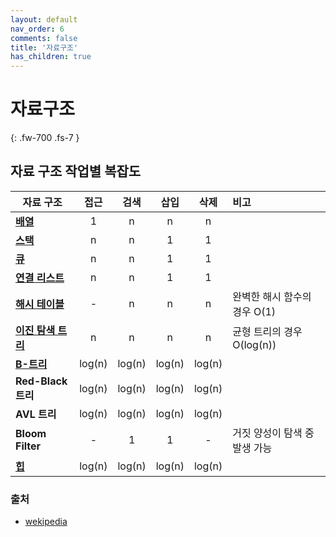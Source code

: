```yaml
---
layout: default
nav_order: 6
comments: false 
title: '자료구조'
has_children: true
---
```


# 자료구조
{: .fw-700 .fs-7 }


## 자료 구조 작업별 복잡도

| 자료 구조                 | 접근       | 검색      | 삽입       | 삭제      | 비고       |
| ------------------------ | :-------: | :-------: | :-------: | :-------: | :-------- |
| [**배열**](./array.md)                  | 1         | n         | n         | n         |           |
| [**스택** ](./stack.md)                 | n         | n         | 1         | 1         |           |
| [**큐** ](./queue.md)                   | n         | n         | 1         | 1         |           |
| [**연결 리스트**](./linkedList.md)            | n         | n         | 1         | 1         |           |
| [**해시 테이블** ](./hashTable.md)           | -         | n         | n         | n         | 완벽한 해시 함수의 경우 O(1) |
| [**이진 탐색 트리** ](./binaryTree.md)         | n         | n         | n         | n         | 균형 트리의 경우 O(log(n)) |
| [**B-트리**](./bTree.md)                | log(n)    | log(n)    | log(n)    | log(n)    |           |
| **Red-Black 트리**        | log(n)    | log(n)    | log(n)    | log(n)    |           |
| **AVL 트리**              | log(n)    | log(n)    | log(n)    | log(n)    |           |
| **Bloom Filter**          | -         | 1         | 1         | -         | 거짓 양성이 탐색 중 발생 가능 |
| [**힙**](./heap.md)              | log(n)    | log(n)    | log(n)    | log(n)    |           |

### 출처

- [wekipedia](https://ko.wikipedia.org/wiki/%EC%9E%90%EB%A3%8C_%EA%B5%AC%EC%A1%B0)